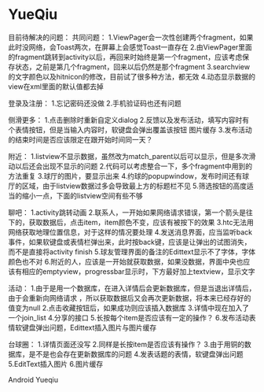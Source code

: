YueQiu
======
目前待解决的问题：
共同问题：
1.ViewPager会一次性创建两个fragment，如果此时没网络，会Toast两次，在屏幕上会感觉Toast一直存在
2.由ViewPager里面的fragment跳转到activity以后，再回来时始终是第一个fragment，应该考虑保存状态，之前是第几个fragment，回来以后仍然是那个fragment
3.searchview 的文字颜色以及hitnicon的修改，目前试了很多种方法，都无效
4.动态显示数据的view在xml里面的默认值都去掉

登录及注册：
1.忘记密码还没做
2.手机验证码也还有问题

侧滑更多：
1.点击删除时重新自定义dialog
2.反馈以及发布活动，填写内容时有个表情按钮，但是当输入内容时，软键盘会弹出覆盖该按钮
图片缓存
3.发布活动的结束时间是否应该限定在跟开始时间同一天？



附近：
1.listview不显示数据，虽然改为match_parent以后可以显示，但是多次滑动以后还会出现不显示的问题
2.代码可以考虑整合一下，多个fragment中用到的方法重复
3.球厅的图片，要显示出来
4.约球的popupwindow，发布时间还有球厅的区域，由于listview数据过多会导致最上方的标题栏不见
5.筛选按钮的高度适当的缩小一点，下面的listview空间有些不够

聊吧：
1.activity跳转动画
2.联系人，一开始如果网络请求错误，第一个箭头是往下的，获取数据后，点击item，item颜色不变，应该有被按下的效果
3.htc无法用网络获取地理位置信息，对于这样的情况要处理
4.发送消息界面，应当监听back事件，如果软键盘或表情栏弹出来，此时按back键，应该是让弹出的试图消失，而不是直接将activity finish
5.球友管理界面的备注的Edittext显示不了字体，字体颜色也不对
6.附近的人，应该是一开始就获取数据，如果没数据，界面中央也应该有相应的emptyview，progressbar显示时，下方最好加上textview，显示文字

活动：
1.由于是用一个数据库，在进入详情后会更新数据库，但是当退出详情后，由于会重新向网络请求
，所以获取数据后又会再次更新数据，将本来已经存好的值变为null
2.点击收藏按钮后，如果成功则应该插入数据库
3.详情中现在加入了一个join_list
4.分享的接口
5.长按每个item是否应该有一定的操作？
6.发布活动表情软键盘弹出问题，Edittext插入图片与图片缓存

台球圈：
1.详情页面还没写
2.同样是长按item是否应该有操作？
3.由于用铜的数据库，是不是也会存在更新数据库的问题
4.发表话题的表情，软键盘弹出问题
5.EditText插入图片
6.图片缓存








Android Yueqiu
